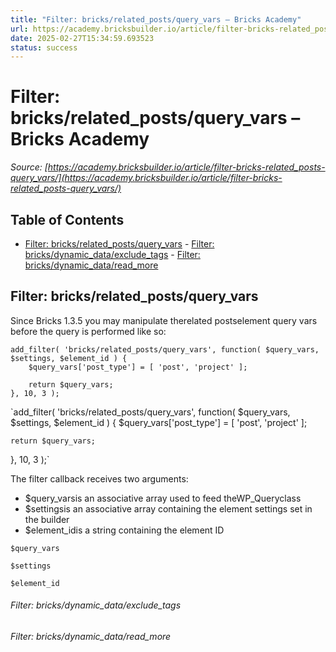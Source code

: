 ```yaml
---
title: "Filter: bricks/related_posts/query_vars – Bricks Academy"
url: https://academy.bricksbuilder.io/article/filter-bricks-related_posts-query_vars/
date: 2025-02-27T15:34:59.693523
status: success
---
```


# Filter: bricks/related_posts/query_vars – Bricks Academy

*Source: [https://academy.bricksbuilder.io/article/filter-bricks-related_posts-query_vars/](https://academy.bricksbuilder.io/article/filter-bricks-related_posts-query_vars/)*

## Table of Contents

- [Filter: bricks/related_posts/query_vars](#filter-bricksrelatedpostsqueryvars)
        - [Filter: bricks/dynamic_data/exclude_tags](#filter-bricksdynamicdataexcludetags)
        - [Filter: bricks/dynamic_data/read_more](#filter-bricksdynamicdatareadmore)

## Filter: bricks/related_posts/query_vars

Since Bricks 1.3.5 you may manipulate therelated postselement query vars before the query is performed like so:

```
add_filter( 'bricks/related_posts/query_vars', function( $query_vars, $settings, $element_id ) {
    $query_vars['post_type'] = [ 'post', 'project' ];

    return $query_vars;
}, 10, 3 );
```

`add_filter( 'bricks/related_posts/query_vars', function( $query_vars, $settings, $element_id ) {
    $query_vars['post_type'] = [ 'post', 'project' ];

    return $query_vars;
}, 10, 3 );`

The filter callback receives two arguments:

- $query_varsis an associative array used to feed theWP_Queryclass
- $settingsis an associative array containing the element settings set in the builder
- $element_idis a string containing the element ID

`$query_vars`

`$settings`

`$element_id`

###### Filter: bricks/dynamic_data/exclude_tags

###### Filter: bricks/dynamic_data/read_more

